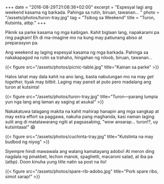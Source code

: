 +++
date = "2016-08-29T21:08:36+02:00"
excerpt = "Espesyal lagi ang weekend kasama ng barkada. Pahinga sa rutin, biruan, tawanan... "
photo = "/assets/photos/turon-tray.jpg"
tag = "Tsibog sa Weekend"
title = "Turon, Kutsinta, atbp."
+++

Piknik sa parke kasama ng mga kaibigan. Kahit biglaan lang, napakarami pa ring pagkain! Eh di ma-imagine mo na kung may patiunang abiso at preparasyon pa. 

Ang weekend ay laging espesyal kasama ng mga barkada. Pahinga sa nakakapagod na rutin sa trahaho, hingahan ng niloob, biruan, tawanan... 

{{< figure src="/assets/photos/picnic-table.jpg" title="Kainan sa parke" >}}

Halos lahat may dala kahit na ano lang, basta nabulungan mo na may *get together,* tiyak may bitbit. Laging may pansit at puto pero madalang ang turon at kutsinta!

{{< figure src="/assets/photos/turon-tray.jpg" title="Turon—parang lumpia yun nga lang ang laman ay saging at asukal" >}}

Nakakatuwa talagang makita na kahit mahirap hanapin ang mga sangkap at may extra effort sa paggawa, nakuha pang maghanda, kasi naman laging sulit ang di matatawarang ngiti at pagsasabing, "wow ansarap... turon!?, uy kutsintaaa!" 😱 

{{< figure src="/assets/photos/cuchinta-tray.jpg" title="Kutstinta na may budbod ng niyog" >}}

Siyempre hindi mawawala ang walang kamatayang adobo! At meron ding nagdala ng pinakbet, lechon manok, spaghetti, macaroni salad, at iba pa (atbp). Doon kinuha yung title natin sa post na ito!

{{< figure src="/assets/photos/spare-rib-adobo.jpg" title="Pork spare ribs, simot sarap!" >}}
